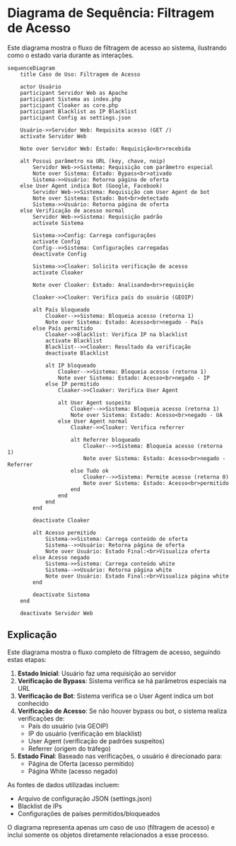# Diagrama de Sequência: Filtragem de Acesso

Este diagrama mostra o fluxo de filtragem de acesso ao sistema, ilustrando como
o estado varia durante as interações.

```mermaid
sequenceDiagram
    title Caso de Uso: Filtragem de Acesso
    
    actor Usuário
    participant Servidor Web as Apache
    participant Sistema as index.php
    participant Cloaker as core.php
    participant Blacklist as IP Blacklist
    participant Config as settings.json
    
    Usuário->>Servidor Web: Requisita acesso (GET /)
    activate Servidor Web
    
    Note over Servidor Web: Estado: Requisição<br>recebida
    
    alt Possui parâmetro na URL (key, chave, noip)
        Servidor Web->>Sistema: Requisição com parâmetro especial
        Note over Sistema: Estado: Bypass<br>ativado
        Sistema->>Usuário: Retorna página de oferta
    else User Agent indica Bot (Google, Facebook)
        Servidor Web->>Sistema: Requisição com User Agent de bot
        Note over Sistema: Estado: Bot<br>detectado
        Sistema->>Usuário: Retorna página de oferta
    else Verificação de acesso normal
        Servidor Web->>Sistema: Requisição padrão
        activate Sistema
        
        Sistema->>Config: Carrega configurações
        activate Config
        Config-->>Sistema: Configurações carregadas
        deactivate Config
        
        Sistema->>Cloaker: Solicita verificação de acesso
        activate Cloaker
        
        Note over Cloaker: Estado: Analisando<br>requisição
        
        Cloaker->>Cloaker: Verifica país do usuário (GEOIP)
        
        alt País bloqueado
            Cloaker-->>Sistema: Bloqueia acesso (retorna 1)
            Note over Sistema: Estado: Acesso<br>negado - País
        else País permitido
            Cloaker->>Blacklist: Verifica IP na blacklist
            activate Blacklist
            Blacklist-->>Cloaker: Resultado da verificação
            deactivate Blacklist
            
            alt IP bloqueado
                Cloaker-->>Sistema: Bloqueia acesso (retorna 1)
                Note over Sistema: Estado: Acesso<br>negado - IP
            else IP permitido
                Cloaker->>Cloaker: Verifica User Agent
                
                alt User Agent suspeito
                    Cloaker-->>Sistema: Bloqueia acesso (retorna 1)
                    Note over Sistema: Estado: Acesso<br>negado - UA
                else User Agent normal
                    Cloaker->>Cloaker: Verifica referrer
                    
                    alt Referrer bloqueado
                        Cloaker-->>Sistema: Bloqueia acesso (retorna 1)
                        Note over Sistema: Estado: Acesso<br>negado - Referrer
                    else Tudo ok
                        Cloaker-->>Sistema: Permite acesso (retorna 0)
                        Note over Sistema: Estado: Acesso<br>permitido
                    end
                end
            end
        end
        
        deactivate Cloaker
        
        alt Acesso permitido
            Sistema->>Sistema: Carrega conteúdo de oferta
            Sistema-->>Usuário: Retorna página de oferta
            Note over Usuário: Estado Final:<br>Visualiza oferta
        else Acesso negado
            Sistema->>Sistema: Carrega conteúdo white
            Sistema-->>Usuário: Retorna página white
            Note over Usuário: Estado Final:<br>Visualiza página white
        end
        
        deactivate Sistema
    end
    
    deactivate Servidor Web
```

## Explicação

Este diagrama mostra o fluxo completo de filtragem de acesso, seguindo estas
etapas:

1. **Estado Inicial**: Usuário faz uma requisição ao servidor
2. **Verificação de Bypass**: Sistema verifica se há parâmetros especiais na URL
3. **Verificação de Bot**: Sistema verifica se o User Agent indica um bot
   conhecido
4. **Verificação de Acesso**: Se não houver bypass ou bot, o sistema realiza
   verificações de:
   - País do usuário (via GEOIP)
   - IP do usuário (verificação em blacklist)
   - User Agent (verificação de padrões suspeitos)
   - Referrer (origem do tráfego)
5. **Estado Final**: Baseado nas verificações, o usuário é direcionado para:
   - Página de Oferta (acesso permitido)
   - Página White (acesso negado)

As fontes de dados utilizadas incluem:

- Arquivo de configuração JSON (settings.json)
- Blacklist de IPs
- Configurações de países permitidos/bloqueados

O diagrama representa apenas um caso de uso (filtragem de acesso) e inclui
somente os objetos diretamente relacionados a esse processo.
